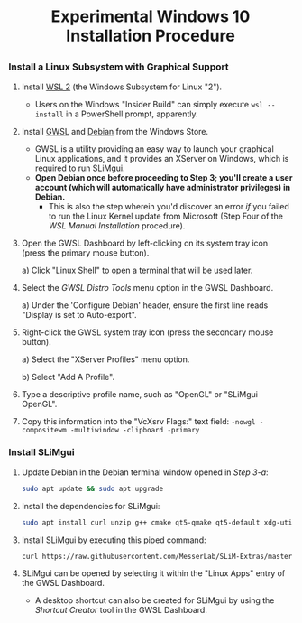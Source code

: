 <h1><p align="center">Experimental Windows 10 Installation Procedure</p></h1>

<h3>Install a Linux Subsystem with Graphical Support</h3>

1) Install [WSL 2](https://docs.microsoft.com/en-us/windows/wsl/install-win10) (the Windows Subsystem for Linux "2").

    - Users on the Windows "Insider Build" can simply execute `wsl --install` in a PowerShell prompt, apparently.
    
2) Install [GWSL](https://www.microsoft.com/en-ca/p/gwsl/9nl6kd1h33v3?activetab=pivot:overviewtab) and [Debian](https://www.microsoft.com/en-ca/p/debian/9msvkqc78pk6?activetab=pivot:overviewtab) from the Windows Store.

    - GWSL is a utility providing an easy way to launch your graphical Linux applications, and it provides an XServer on Windows, which is required to run SLiMgui.
    - **Open Debian once before proceeding to Step 3; you'll create a user account (which will automatically have administrator privileges) in Debian.**
    	- This is also the step wherein you'd discover an error _if_ you failed to run the Linux Kernel update from Microsoft (Step Four of the _WSL Manual Installation_ procedure).

3) Open the GWSL Dashboard by left-clicking on its system tray icon (press the primary mouse button).

    a) Click "Linux Shell" to open a terminal that will be used later.
	
4) Select the _GWSL Distro Tools_ menu option in the GWSL Dashboard.
  
	  a) Under the 'Configure Debian' header, ensure the first line reads "Display is set to Auto-export".
    
5) Right-click the GWSL system tray icon (press the secondary mouse button).

	a) Select the "XServer Profiles" menu option.
  
	b) Select "Add A Profile".
  
6) Type a descriptive profile name, such as "OpenGL" or "SLiMgui OpenGL".

7) Copy this information into the "VcXsrv Flags:" text field:
	`-nowgl -compositewm -multiwindow -clipboard -primary`

<h3>Install SLiMgui</h3>

1) Update Debian in the Debian terminal window opened in _Step 3-a_:
    
    ```bash
    sudo apt update && sudo apt upgrade
    ```

2) Install the dependencies for SLiMgui:
	  
    ```bash
    sudo apt install curl unzip g++ cmake qt5-qmake qt5-default xdg-utils firefox-esr
    ```

3) Install SLiMgui by executing this piped command:

    ```bash
    curl https://raw.githubusercontent.com/MesserLab/SLiM-Extras/master/installation/DebianUbuntuInstall.sh | sudo bash -s
    ```

4) SLiMgui can be opened by selecting it within the "Linux Apps" entry of the GWSL Dashboard.

    - A desktop shortcut can also be created for SLiMgui by using the _Shortcut Creator_ tool in the GWSL Dashboard.
